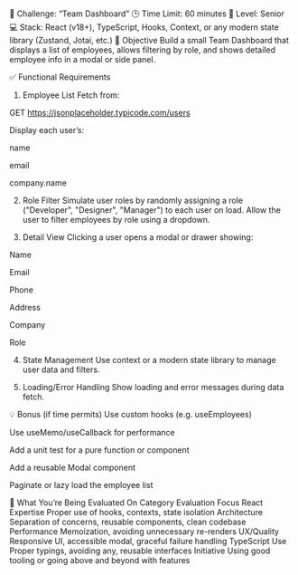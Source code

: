 🧪 Challenge: “Team Dashboard”
🕒 Time Limit: 60 minutes
🧠 Level: Senior
💻 Stack: React (v18+), TypeScript, Hooks, Context, or any modern state library (Zustand, Jotai, etc.)
🎯 Objective
Build a small Team Dashboard that displays a list of employees, allows filtering by role, and shows detailed employee info in a modal or side panel.

✅ Functional Requirements
1. Employee List
Fetch from:

GET https://jsonplaceholder.typicode.com/users

Display each user’s:

name

email

company.name

2. Role Filter
Simulate user roles by randomly assigning a role ("Developer", "Designer", "Manager") to each user on load. Allow the user to filter employees by role using a dropdown.

3. Detail View
Clicking a user opens a modal or drawer showing:

Name

Email

Phone

Address

Company

Role

4. State Management
Use context or a modern state library to manage user data and filters.

5. Loading/Error Handling
Show loading and error messages during data fetch.

💡 Bonus (if time permits)
Use custom hooks (e.g. useEmployees)

Use useMemo/useCallback for performance

Add a unit test for a pure function or component

Add a reusable Modal component

Paginate or lazy load the employee list

🧠 What You’re Being Evaluated On
Category	Evaluation Focus
React Expertise	Proper use of hooks, contexts, state isolation
Architecture	Separation of concerns, reusable components, clean codebase
Performance	Memoization, avoiding unnecessary re-renders
UX/Quality	Responsive UI, accessible modal, graceful failure handling
TypeScript Use	Proper typings, avoiding any, reusable interfaces
Initiative	Using good tooling or going above and beyond with features